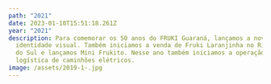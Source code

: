 ```yaml
---
path: "2021"
date: 2023-01-10T15:51:18.261Z
year: "2021"
description: Para comemorar os 50 anos do FRUKI Guaraná, lançamos a nova
  identidade visual. Também iniciamos a venda de Fruki Laranjinha no Rio Grande
  do Sul e lançamos Mini Frukito. Nesse ano também iniciamos a operação
  logística de caminhões elétricos.
image: /assets/2019-1-.jpg
---
```

